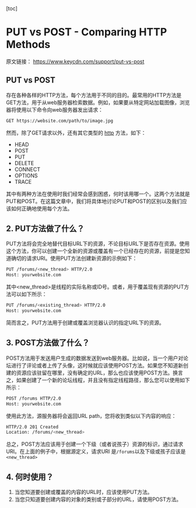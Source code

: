 [toc]

# PUT vs POST - Comparing HTTP Methods



原文链接： https://www.keycdn.com/support/put-vs-post

## PUT vs POST

存在各种各样的HTTP方法，每个方法用于不同的目的。最常用的HTTP方法是GET方法，用于从web服务器检索数据。例如，如果要从特定网站加载图像，浏览器将使用以下命令向web服务器发出请求：

```bash
GET https://website.com/path/to/image.jpg
```

然而，除了GET请求以外，还有其它类型的 [http](https://www.tutorialspoint.com/http/http_methods.htm) 方法，如下：

- HEAD
- POST
- PUT
- DELETE
- CONNECT
- OPTIONS
- TRACE

其中有两种方法在使用时我们经常会感到困惑，何时该用哪一个。这两个方法就是PUT和POST。在这篇文章中，我们将具体地讨论PUT和POST的区别以及我们应该如何正确地使用每个方法。

## 2. PUT方法做了什么？

PUT方法将会完全地替代目标URL下的资源，不论目标URL下是否存在资源。使用这个方法，你可以创建一个全新的资源或覆盖有一个已经存在的资源，前提是您知道确切的请求URI。使用PUT方法创建新资源的示例如下：

```bash
PUT /forums/<new_thread> HTTP/2.0
Host: yourwebsite.com
```

其中<new_thread>是线程的实际名称或ID号。或者，用于覆盖现有资源的PUT方法可以如下所示：

```bash
PUT /forums/<existing_thread> HTTP/2.0
Host: yourwebsite.com
```

简而言之，PUT方法用于创建或覆盖浏览器认识的指定URL下的资源。

## 3. POST方法做了什么？

POST方法用于发送用户生成的数据发送到web服务器。比如说，当一个用户对论坛进行了评论或者上传了头像，这时候就应该使用POST方法。如果您不知道新创建的资源应该驻留在哪里，没有确定的URL，那么也应该使用POST方法。换言之，如果创建了一个新的论坛线程，并且没有指定线程路径，那么您可以使用如下所示：

```bash
POST /forums HTTP/2.0
Host: yourwebsite.com
```

使用此方法，源服务器将会返回URL path，您将收到类似以下内容的响应：

```bash
HTTP/2.0 201 Created
Location: /forums/<new_thread>
```

总之，POST方法应该用于创建一个下级（或者说孩子）资源的标识，通过请求URI。在上面的例子中，根据源定义，请求URI 是`/forums`以及下级或孩子应该是 `<new_thread>` 

## 4. 何时使用？

1. 当您知道要创建或覆盖的内容的URL时，应该使用PUT方法。
2. 当您只知道要创建内容的对象的类别或子部分的URL，请使用POST方法。



## 































